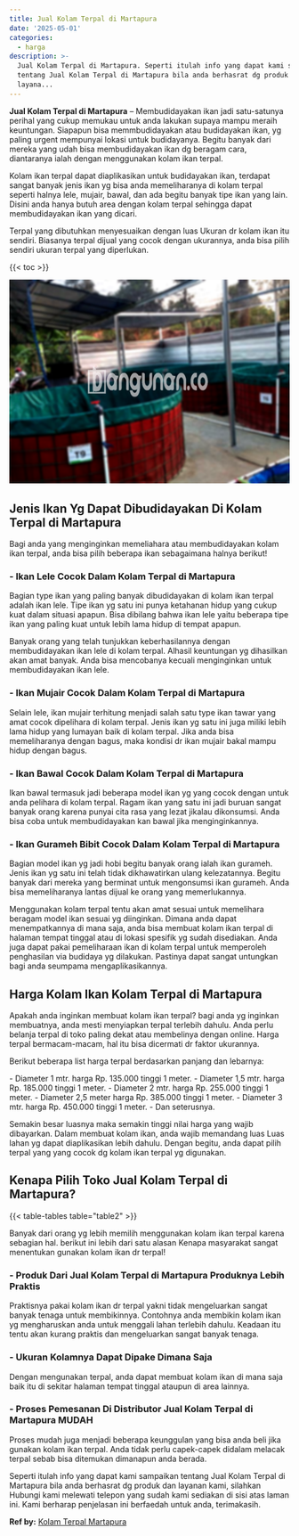 ```yaml
---
title: Jual Kolam Terpal di Martapura
date: '2025-05-01'
categories:
  - harga
description: >-
  Jual Kolam Terpal di Martapura. Seperti itulah info yang dapat kami sampaikan
  tentang Jual Kolam Terpal di Martapura bila anda berhasrat dg produk dan
  layana...
---
```


**Jual Kolam Terpal di Martapura** – Membudidayakan ikan jadi satu-satunya perihal yang cukup memukau untuk anda lakukan supaya mampu meraih keuntungan. Siapapun bisa memmbudidayakan atau budidayakan ikan, yg paling urgent mempunyai lokasi untuk budidayanya. Begitu banyak dari mereka yang udah bisa membudidayakan ikan dg beragam cara, diantaranya ialah dengan menggunakan kolam ikan terpal.

Kolam ikan terpal dapat diaplikasikan untuk budidayakan ikan, terdapat sangat banyak jenis ikan yg bisa anda memeliharanya di kolam terpal seperti halnya lele, mujair, bawal, dan ada begitu banyak tipe ikan yang lain. Disini anda hanya butuh area dengan kolam terpal sehingga dapat membudidayakan ikan yang dicari.

Terpal yang dibutuhkan menyesuaikan dengan luas Ukuran dr kolam ikan itu sendiri. Biasanya terpal dijual yang cocok dengan ukurannya, anda bisa pilih sendiri ukuran terpal yang diperlukan.

{{< toc >}}

![Jual Kolam Terpal di Martapura](/images/jual-kolam-terpal-44.png)

## Jenis Ikan Yg Dapat Dibudidayakan Di Kolam Terpal di Martapura

Bagi anda yang menginginkan memeliahara atau membudidayakan kolam ikan terpal, anda bisa pilih beberapa ikan sebagaimana halnya berikut!

### \- Ikan Lele Cocok Dalam Kolam Terpal di Martapura

Bagian type ikan yang paling banyak dibudidayakan di kolam ikan terpal adalah ikan lele. Tipe ikan yg satu ini punya ketahanan hidup yang cukup kuat dalam situasi apapun. Bisa dibilang bahwa ikan lele yaitu beberapa tipe ikan yang paling kuat untuk lebih lama hidup di tempat apapun.

Banyak orang yang telah tunjukkan keberhasilannya dengan membudidayakan ikan lele di kolam terpal. Alhasil keuntungan yg dihasilkan akan amat banyak. Anda bisa mencobanya kecuali menginginkan untuk membudidayakan ikan lele.

### \- Ikan Mujair Cocok Dalam Kolam Terpal di Martapura

Selain lele, ikan mujair terhitung menjadi salah satu type ikan tawar yang amat cocok dipelihara di kolam terpal. Jenis ikan yg satu ini juga miliki lebih lama hidup yang lumayan baik di kolam terpal. Jika anda bisa memeliharanya dengan bagus, maka kondisi dr ikan mujair bakal mampu hidup dengan bagus.

### \- Ikan Bawal Cocok Dalam Kolam Terpal di Martapura

Ikan bawal termasuk jadi beberapa model ikan yg yang cocok dengan untuk anda pelihara di kolam terpal. Ragam ikan yang satu ini jadi buruan sangat banyak orang karena punyai cita rasa yang lezat jikalau dikonsumsi. Anda bisa coba untuk membudidayakan kan bawal jika menginginkannya.

### \- Ikan Gurameh Bibit Cocok Dalam Kolam Terpal di Martapura

Bagian model ikan yg jadi hobi begitu banyak orang ialah ikan gurameh. Jenis ikan yg satu ini telah tidak dikhawatirkan ulang kelezatannya. Begitu banyak dari mereka yang berminat untuk mengonsumsi ikan gurameh. Anda bisa memeliharanya lantas dijual ke orang yang memerlukannya.

Menggunakan kolam terpal tentu akan amat sesuai untuk memelihara beragam model ikan sesuai yg diinginkan. Dimana anda dapat menempatkannya di mana saja, anda bisa membuat kolam ikan terpal di halaman tempat tinggal atau di lokasi spesifik yg sudah disediakan. Anda juga dapat pakai pemeliharaan ikan di kolam terpal untuk memperoleh penghasilan via budidaya yg dilakukan. Pastinya dapat sangat untungkan bagi anda seumpama mengaplikasikannya.

## Harga Kolam Ikan Kolam Terpal di Martapura

Apakah anda inginkan membuat kolam ikan terpal? bagi anda yg inginkan membuatnya, anda mesti menyiapkan terpal terlebih dahulu. Anda perlu belanja terpal di toko paling dekat atau membelinya dengan online. Harga terpal bermacam-macam, hal itu bisa dicermati dr faktor ukurannya.

Berikut beberapa list harga terpal berdasarkan panjang dan lebarnya:

\- Diameter 1 mtr. harga Rp. 135.000 tinggi 1 meter. - Diameter 1,5 mtr. harga Rp. 185.000 tinggi 1 meter. - Diameter 2 mtr. harga Rp. 255.000 tinggi 1 meter. - Diameter 2,5 meter harga Rp. 385.000 tinggi 1 meter. - Diameter 3 mtr. harga Rp. 450.000 tinggi 1 meter. - Dan seterusnya.

Semakin besar luasnya maka semakin tinggi nilai harga yang wajib dibayarkan. Dalam membuat kolam ikan, anda wajib memandang luas Luas lahan yg dapat diaplikasikan lebih dahulu. Dengan begitu, anda dapat pilih terpal yang yang cocok dg kolam ikan terpal yg digunakan.

## Kenapa Pilih Toko Jual Kolam Terpal di Martapura?

{{< table-tables table="table2" >}}

Banyak dari orang yg lebih memilih menggunakan kolam ikan terpal karena sebagian hal. berikut ini lebih dari satu alasan Kenapa masyarakat sangat menentukan gunakan kolam ikan dr terpal!

### \- Produk Dari Jual Kolam Terpal di Martapura Produknya Lebih Praktis

Praktisnya pakai kolam ikan dr terpal yakni tidak mengeluarkan sangat banyak tenaga untuk membikinnya. Contohnya anda membikin kolam ikan yg mengharuskan anda untuk menggali lahan terlebih dahulu. Keadaan itu tentu akan kurang praktis dan mengeluarkan sangat banyak tenaga.

### \- Ukuran Kolamnya Dapat Dipake Dimana Saja

Dengan mengunakan terpal, anda dapat membuat kolam ikan di mana saja baik itu di sekitar halaman tempat tinggal ataupun di area lainnya.

### \- Proses Pemesanan Di Distributor Jual Kolam Terpal di Martapura MUDAH

Proses mudah juga menjadi beberapa keunggulan yang bisa anda beli jika gunakan kolam ikan terpal. Anda tidak perlu capek-capek didalam melacak terpal sebab bisa ditemukan dimanapun anda berada.

Seperti itulah info yang dapat kami sampaikan tentang Jual Kolam Terpal di Martapura bila anda berhasrat dg produk dan layanan kami, silahkan Hubungi kami melewati telepon yang sudah kami sediakan di sisi atas laman ini. Kami berharap penjelasan ini berfaedah untuk anda, terimakasih.

**Ref by:** [Kolam Terpal Martapura](https://id.wikipedia.org/wiki/Kolam)
